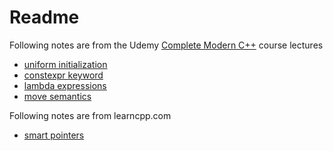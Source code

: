 # Readme

Following notes are from the Udemy [Complete Modern C++](https://www.udemy.com/course/beg-modern-cpp/) course lectures

- [uniform initialization](./uniform_initialization.md)
- [constexpr keyword](./constexpr.md)
- [lambda expressions](./lambda_expressions.md)
- [move semantics](./move_semantics.md)

Following notes are from learncpp.com

- [smart pointers](./smart_pointers.md)
